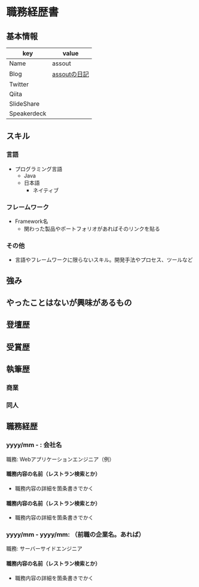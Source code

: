 # 職務経歴書

## 基本情報

| key         | value                                         |
|-------------|-----------------------------------------------|
| Name        | assout                                        |
| Blog        | [assoutの日記](http://assout.hatenablog.com/) |
| Twitter     |                                               |
| Qiita       |                                               |
| SlideShare  |                                               |
| Speakerdeck |                                               |

## スキル

### 言語

- プログラミング言語
    - Java
    - 日本語
      - ネイティブ

### フレームワーク

- Framework名
  - 関わった製品やポートフォリオがあればそのリンクを貼る

### その他

- 言語やフレームワークに限らないスキル。開発手法やプロセス、ツールなど

## 強み

## やったことはないが興味があるもの

## 登壇歴

## 受賞歴

## 執筆歴

### 商業

### 同人

## 職務経歴

### yyyy/mm - : 会社名

職務: Webアプリケーションエンジニア（例）

#### 職務内容の名前（レストラン検索とか）

- 職務内容の詳細を箇条書きでかく

#### 職務内容の名前（レストラン検索とか）

- 職務内容の詳細を箇条書きでかく

### yyyy/mm - yyyy/mm: （前職の企業名。あれば）

職務: サーバーサイドエンジニア

#### 職務内容の名前（レストラン検索とか）

- 職務内容の詳細を箇条書きでかく
